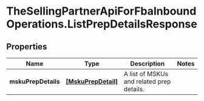 # TheSellingPartnerApiForFbaInboundOperations.ListPrepDetailsResponse

## Properties
Name | Type | Description | Notes
------------ | ------------- | ------------- | -------------
**mskuPrepDetails** | [**[MskuPrepDetail]**](MskuPrepDetail.md) | A list of MSKUs and related prep details. | 



